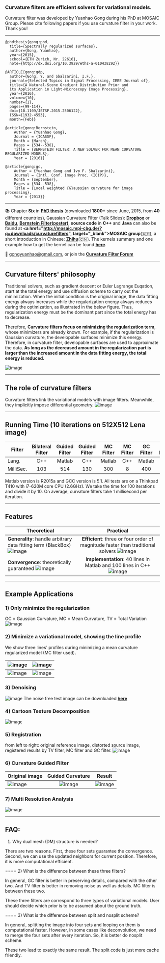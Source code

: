 ### Curvature filters are efficient solvers for variational models.
Curvature filter was developed by Yuanhao Gong during his PhD at MOSAIC Group. Please cite following papers if you use curvature filter in your work. Thank you!
***
```text
@phdthesis{gong:phd, 
  title={Spectrally regularized surfaces}, 
  author={Gong, Yuanhao}, 
  year={2015}, 
  school={ETH Zurich, Nr. 22616},
  note={http://dx.doi.org/10.3929/ethz-a-010438292}}

@ARTICLE{gong:gdp, 
  author={Gong, Y. and Sbalzarini, I.F.}, 
  journal={Selected Topics in Signal Processing, IEEE Journal of}, 
  title={A Natural-Scene Gradient Distribution Prior and 
  its Application in Light-Microscopy Image Processing}, 
  year={2016}, 
  volume={10}, 
  number={1}, 
  pages={99-114}, 
  doi={10.1109/JSTSP.2015.2506122}, 
  ISSN={1932-4553}, 
  month={Feb}}

@article{gong:Bernstein,
	Author = {Yuanhao Gong},
	Journal = {ICASSP},
	Month = {March},
	Pages = {534--538},
	Title = {BERNSTEIN FILTER: A NEW SOLVER FOR MEAN CURVATURE REGULARIZED MODELS},
	Year = {2016}}
	
@article{gong:gc,
	Author = {Yuanhao Gong and Ivo F. Sbalzarini},
	Journal = {Intl. Conf. Image Proc. (ICIP)},
	Month = {September},
	Pages = {534--538},
	Title = {Local weighted {G}aussian curvature for image processing},
	Year = {2013}}
```
***
:books: Chapter **Six** in **<a href="http://e-collection.library.ethz.ch/eserv/eth:47737/eth-47737-02.pdf" target="_blank">PhD thesis</a>** (downloaded **1800+** since June, 2015, from **40** different countries), Gaussian Curvature Filter (Talk Slides): **<a href="https://www.dropbox.com/s/ax73park0popi4x/GCFilter_small.pdf?dl=0" target="_blank">Dropbox</a>** or **<a href="http://pan.baidu.com/s/1qWrcfqG" target="_blank">Baidu</a>**, **[Bernstein Filter(poster)](images/BernsteinFilter.pdf)**, **source code** in **C++** and **Java** can also be found at **<a href="http://mosaic.mpi-cbg.de/?q=downloads/curvaturefilters", target="_blank">MOSAIC group</a>**(:de:), a short introduction in Chinese: **<a href="http://www.zhihu.com/question/35499791" target="_blank">Zhihu</a>**(:cn:). The kernels summary and one example how to get the kernel can be found **[here](images/CF_Kernels.pdf)**.

:e-mail: gongyuanhao@gmail.com, or join the **<a href="https://groups.google.com/forum/?hl=en#!forum/curvaturefilter" target="_blank">Curvature Filter Forum</a>**
***
## Curvature filters' philosophy 

Traditional solvers, such as gradient descent or Euler Lagrange Euqation, start at the total energy and use diffusion scheme to carry out the minimization. When the initial condition is the original image, the data fitting energy always increases while the regularization energy always reduces during the optimization, as illustrated in the below figure. Thus, regularization energy must be the dominant part since the total energy has to decrease. 

Therefore, **Curvature filters focus on minimizing the regularization term,** whose minimizers are already known. For example, if the regularization is Gaussian curvature, the developable surfaces minimize this energy. Therefore, in curvature filter, developable surfaces are used to approximate the data. **As long as the decreased amount in the regularization part is larger than the increased amount in the data fitting energy, the total energy is reduced.**

![image](images/phs.PNG)
***
## The role of curvature filters
Curvature filters link the variational models with image filters. Meanwhile, they implicitly impose differential geometry.                                                              ![ image ](images/role.png)
***
## Running Time (10 iterations on 512X512 Lena image)
| Filter       | Bilateral Filter | Guided Filter | Guided Filter | MC Filter | MC Filter | GC Filter | GC Filter| Bernstein Filter |
| ------------- |:-------------:|:-------------:|:-------------:|:-------------:|:-------------:|:-------------:|:-------------:|:-------------:|
| Lang.      | C++ | Matlab | C++ | Matlab | C++ | Matlab | C++| C++|
| MilliSec.      | 103 | 514 | 130 | 300 | 8 | 400 | 11| 7|

Matlab version is R2015a and GCC version is 5.1. All tests are on a Thinkpad T410 with i7-620M core CPU (2.6GHz). We take the time for 100 iterations and divide it by 10. On average, curvature filters take 1 millisecond per iteration.
***
## Features
| Theoretical  | Practical |
| ------------- |:-------------:|
| **Generality**: handle arbitrary data fitting term (BlackBox) ![ image ](images/box.png) | **Efficient**: three or four order of magnitude faster than traditional solvers ![ image ](images/fast.jpg) |
| **Convergence**: theoretically guaranteed ![ image ](images/theory.png) | **Implementation**: 40 lines in Matlab and 100 lines in C++ ![ image ](images/easy.png) |

***
## Example Applications
### 1) Only minimize the regularization 
GC = Gaussian Curvature, MC = Mean Curvature, TV = Total Variation
![image](images/curvatureFilters.png)
### 2) Minimize a variational model, showing the line profile
We show three lines' profiles during minimizing a mean curvature regularized model (MC filter used). 

| ![ image](images/Lena_three_lines.png)      | ![image ](images/MC_line1_small.gif) |
| ------------- |:-------------:|
| ![image ](images/MC_line2_small.gif)      | ![image ](images/MC_line3_small.gif) |

### 3) Denoising
![image](images/denoise.PNG)
The noise free test image can be downloaded **[here](images/developable.png)**
### 4) Cartoon Texture Decomposition
![image](images/decomposition.png)
### 5) Registration
from left to right: original reference image, distorted source image, registered results by TV filter, MC filter and GC filter.
![image](images/lena_circ.png)
### 6) Curvature Guided Filter
| Original image      | Guided Curvature | Result |
| ------------- |:-------------:|:-------------:|
| ![image ](images/lena.png)      | ![image ](images/CGF_MC.png) | ![image ](images/CGF.gif) |
### 7) Multi Resolution Analysis
![image](images/scaleSpace.png)

***
## FAQ:
1) Why dual mesh (DM) structure is needed?

There are two reasons. First, these four sets guarantee the convergence. Second, 
we can use the updated neighbors for current position. Therefore, it is more computational efficient.

====
2) What is the difference between these three filters?

In general, GC filter is better in preserving details, compared with the other two. And
TV filter is better in removing noise as well as details. MC filter is between these two.

These three filters are correspond to three types of variational models. User should decide
which prior is to be assumed about the ground truth. 

====
3) What is the difference between split and nosplit scheme?

In general, splitting the image into four sets and looping on them is computational faster.
However, in some cases like deconvolution, we need to merge the four sets after every iteration.
So, it is better do nosplit scheme.

These two lead to exactly the same result. The split code is just more cache friendly.
